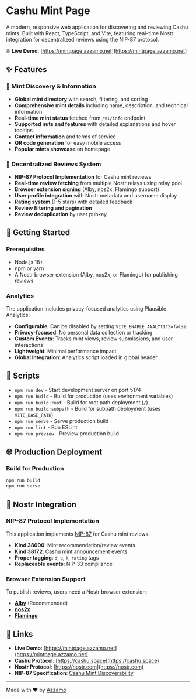 # Cashu Mint Page

A modern, responsive web application for discovering and reviewing Cashu mints. Built with React, TypeScript, and Vite, featuring real-time Nostr integration for decentralized reviews using the NIP-87 protocol.

🌐 **Live Demo**: [https://mintpage.azzamo.net](https://mintpage.azzamo.net)

## ✨ Features

### 🏦 Mint Discovery & Information
- **Global mint directory** with search, filtering, and sorting
- **Comprehensive mint details** including name, description, and technical information
- **Real-time mint status** fetched from `/v1/info` endpoint
- **Supported nuts and features** with detailed explanations and hover tooltips
- **Contact information** and terms of service
- **QR code generation** for easy mobile access
- **Popular mints showcase** on homepage

### 📝 Decentralized Reviews System
- **NIP-87 Protocol Implementation** for Cashu mint reviews
- **Real-time review fetching** from multiple Nostr relays using relay pool
- **Browser extension signing** (Alby, nos2x, Flamingo support)
- **User profile integration** with Nostr metadata and username display
- **Rating system** (1-5 stars) with detailed feedback
- **Review filtering and pagination**
- **Review deduplication** by user pubkey


## 🚀 Getting Started

### Prerequisites

- Node.js 18+ 
- npm or yarn
- A Nostr browser extension (Alby, nos2x, or Flamingo) for publishing reviews


### Analytics

The application includes privacy-focused analytics using Plausible Analytics:

- **Configurable**: Can be disabled by setting `VITE_ENABLE_ANALYTICS=false`
- **Privacy-focused**: No personal data collection or tracking
- **Custom Events**: Tracks mint views, review submissions, and user interactions
- **Lightweight**: Minimal performance impact
- **Global Integration**: Analytics script loaded in global header

## 📜 Scripts

- `npm run dev` - Start development server on port 5174
- `npm run build` - Build for production (uses environment variables)
- `npm run build:root` - Build for root path deployment (`/`)
- `npm run build:subpath` - Build for subpath deployment (uses `VITE_BASE_PATH`)
- `npm run serve` - Serve production build
- `npm run lint` - Run ESLint
- `npm run preview` - Preview production build

## 🌐 Production Deployment

### Build for Production

```bash
npm run build
npm run serve
```

## 🔌 Nostr Integration

### NIP-87 Protocol Implementation

This application implements [NIP-87](https://github.com/nostr-protocol/nips/blob/master/87.md) for Cashu mint reviews:

- **Kind 38000**: Mint recommendation/review events
- **Kind 38172**: Cashu mint announcement events
- **Proper tagging**: `d`, `u`, `k`, `rating` tags
- **Replaceable events**: NIP-33 compliance


### Browser Extension Support

To publish reviews, users need a Nostr browser extension:

- **[Alby](https://chrome.google.com/webstore/detail/alby/iokeahhehimjnekafflcihljlcjccdbe)** (Recommended)
- **[nos2x](https://chrome.google.com/webstore/detail/nos2x/kpgefcfmnafjgpblomihpgmejjdanjjp)**
- **[Flamingo](https://chrome.google.com/webstore/detail/flamingo/blndijckeohkahjephlcdpbmohmbgjip)**



## 🔗 Links

- **Live Demo**: [https://mintpage.azzamo.net](https://mintpage.azzamo.net)
- **Cashu Protocol**: [https://cashu.space](https://cashu.space)
- **Nostr Protocol**: [https://nostr.com](https://nostr.com)
- **NIP-87 Specification**: [Cashu Mint Discoverability](https://github.com/nostr-protocol/nips/blob/master/87.md)

---

Made with ❤️ by [Azzamo](https://azzamo.net)